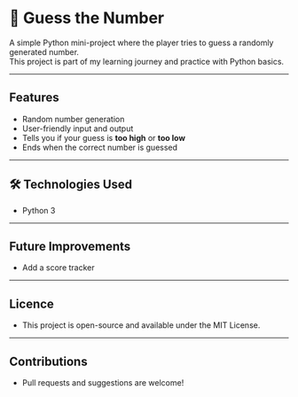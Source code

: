 # 🎯 Guess the Number

A simple Python mini-project where the player tries to guess a randomly generated number.  
This project is part of my learning journey and practice with Python basics.

---

## Features
- Random number generation  
- User-friendly input and output  
- Tells you if your guess is **too high** or **too low**  
- Ends when the correct number is guessed  

---

## 🛠️ Technologies Used
- Python 3

---

## Future Improvements
- Add a score tracker

---

## Licence
- This project is open-source and available under the MIT License.

---

## Contributions
- Pull requests and suggestions are welcome!
